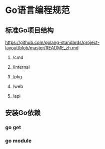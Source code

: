 # Go语言编程规范


## 标准Go项目结构
https://github.com/golang-standards/project-layout/blob/master/README_zh.md

1. /cmd
2. /internal
3. /pkg


1. /web
2. /api


## 安装Go依赖
### go get

### go module


